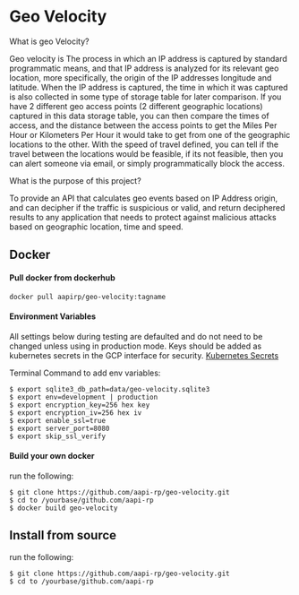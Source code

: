 # Geo Velocity

What is geo Velocity?

Geo velocity is The process in which an IP address is captured by standard programmatic means, and that IP address is analyzed for its relevant geo location, more specifically, the origin of the IP addresses longitude and latitude. When the IP address is captured, the time in which it was captured is also collected in some type of storage table for later comparison. If you have 2 different geo access points (2 different geographic locations) captured in this data storage table, you can then compare the times of access, and the distance between the access points to get the Miles Per Hour or Kilometers Per Hour it would take to get from one of the geographic locations to the other. With the speed of travel defined, you can tell if the travel between the locations would be feasible, if its not feasible, then you can alert someone via email, or simply programmatically block the access.

What is the purpose of this project?

To provide an API that calculates geo events based on IP Address origin, and can decipher if the traffic is suspicious or valid, and return deciphered results to any application that needs to protect against malicious attacks based on geographic location, time and speed.

## Docker
#### Pull docker from dockerhub
```
docker pull aapirp/geo-velocity:tagname
```

#### Environment Variables

All settings below during testing are defaulted and do not need to be changed unless using in production mode. Keys should be added as kubernetes secrets in the GCP interface for security. [Kubernetes Secrets](https://kubernetes.io/docs/concepts/configuration/secret/ "Kubernetes Secrets")

Terminal Command to add env variables:
```
$ export sqlite3_db_path=data/geo-velocity.sqlite3
$ export env=development | production
$ export encryption_key=256 hex key
$ export encryption_iv=256 hex iv
$ export enable_ssl=true
$ export server_port=8080
$ export skip_ssl_verify
```

#### Build your own docker

run the following:
```
$ git clone https://github.com/aapi-rp/geo-velocity.git
$ cd to /yourbase/github.com/aapi-rp
$ docker build geo-velocity
```

## Install from source
run the following:
```
$ git clone https://github.com/aapi-rp/geo-velocity.git
$ cd to /yourbase/github.com/aapi-rp
```

